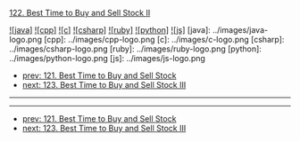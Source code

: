 [122. Best Time to Buy and Sell Stock II](https://leetcode.com/problems/best-time-to-buy-and-sell-stock-ii/)

[![java]](../java/122-best-time-to-buy-and-sell-stock-ii.md)
[![cpp]](../cpp/122-best-time-to-buy-and-sell-stock-ii.md)
[![c]](../c/122-best-time-to-buy-and-sell-stock-ii.md)
[![csharp]](../csharp/122-best-time-to-buy-and-sell-stock-ii.md)
[![ruby]](../ruby/122-best-time-to-buy-and-sell-stock-ii.md)
[![python]](../python/122-best-time-to-buy-and-sell-stock-ii.md)
[![js]](../js/122-best-time-to-buy-and-sell-stock-ii.md)
[java]: ../images/java-logo.png
[cpp]: ../images/cpp-logo.png
[c]: ../images/c-logo.png
[csharp]: ../images/csharp-logo.png
[ruby]: ../images/ruby-logo.png
[python]: ../images/python-logo.png
[js]: ../images/js-logo.png

- [prev: 121. Best Time to Buy and Sell Stock](121-best-time-to-buy-and-sell-stock.md)
- [next: 123. Best Time to Buy and Sell Stock III](123-best-time-to-buy-and-sell-stock-iii.md)

---



---

- [prev: 121. Best Time to Buy and Sell Stock](121-best-time-to-buy-and-sell-stock.md)
- [next: 123. Best Time to Buy and Sell Stock III](123-best-time-to-buy-and-sell-stock-iii.md)
